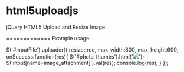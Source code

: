 html5uploadjs
=============

jQuery HTML5 Upload and Resize Image

=============
Example usage: 

$('#inputFile').uploader({
			resize:true,
      max_width:800,
  		max_height:600,
			onSuccess:function(res){
				$('#photo_thumbs').html('<img src="'+res+'" >');
				$('input[name=image_attachment]').val(res);
				console.log(res);
  }
});
